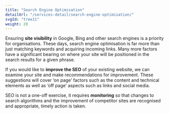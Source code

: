 ```yaml
---
title: "Search Engine Optimisation"
detailUrl: "/services-detail/search-engine-optimisation/"
svgId: "tree11"
weight: 20
---
```


Ensuring **site visibility** in Google, Bing and other search engines is a priority for organisations. These days, search engine optimisation is far more than just matching keywords and acquiring incoming links. Many more factors have a significant bearing on where your site will be positioned in the search results for a given phrase.

If you would like to **improve the SEO** of your existing website, we can examine your site and make recommendations for improvement. These suggestions will cover ‘on page’ factors such as the content and technical elements as well as ‘off page’ aspects such as links and social media.

SEO is not a one-off exercise, it requires **monitoring** so that changes to search algorithms and the improvement of competitor sites are recognised and appropriate, timely action is taken.

